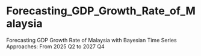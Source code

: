 # Forecasting_GDP_Growth_Rate_of_Malaysia
Forecasting GDP Growth Rate of Malaysia with Bayesian Time Series Approaches: From 2025 Q2 to 2027 Q4
